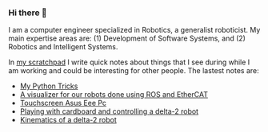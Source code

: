 ### Hi there 👋

I am a computer engineer specialized in Robotics, a generalist roboticist. My main expertise areas are: (1) Development of Software Systems, and (2) Robotics and Intelligent Systems.

In [my scratchpad](https://dgerod.github.io) I write quick notes about things that I see during while I am working and could be interesting for other people. The lastest notes are:

<!--START_SECTION:posts-->
* [My Python Tricks](https://dgerod.github.io/2018/06/11/tricks-for-python-2.7.html)
* [A visualizer for our robots done using ROS and EtherCAT](https://dgerod.github.io/2015/04/19/robot-visualizer-using-ros-and-ecat.html)
* [Touchscreen Asus Eee Pc](https://dgerod.github.io/2013/01/20/touchscreen-asus-eee-pc.html)
* [Playing with cardboard and controlling a delta-2 robot](https://dgerod.github.io/2012/10/08/control-delta-2-of-cardboard.html)
* [Kinematics of a delta-2 robot](https://dgerod.github.io/2012/06/02/kinematics-delta-2-robot.html)
<!--END_SECTION:posts-->
